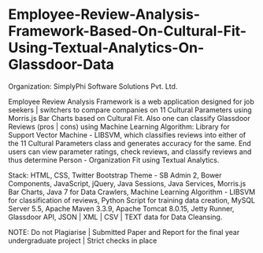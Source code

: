 # Employee-Review-Analysis-Framework-Based-On-Cultural-Fit-Using-Textual-Analytics-On-Glassdoor-Data

Organization: SimplyPhi Software Solutions Pvt. Ltd. 

Employee Review Analysis Framework is a web application designed for job seekers | switchers to compare companies on 11 Cultural Parameters using Morris.js Bar Charts based on Cultural Fit. Also one can classify Glassdoor Reviews (pros | cons) using Machine Learning Algorithm: Library for Support Vector Machine - LIBSVM, which classifies reviews into either of  the 11 Cultural Parameters class and generates accuracy for the same. End users can view  parameter ratings, check reviews, and classify reviews and thus determine Person - Organization Fit using Textual Analytics.

Stack: HTML, CSS, Twitter Bootstrap Theme - SB Admin 2, Bower Components, JavaScript, jQuery, Java Sessions, Java Services, Morris.js Bar Charts, Java 7 for Data Crawlers, Machine Learning Algorithm - LIBSVM for classification of reviews, Python Script for training data creation, MySQL Server 5.5, Apache Maven 3.3.9, Apache Tomcat 8.0.15, Jetty Runner, Glassdoor API, JSON | XML | CSV | TEXT data for Data Cleansing.

NOTE: Do not Plagiarise | Submitted Paper and Report for the final year undergraduate project | Strict checks in place
